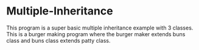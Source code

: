# Multiple-Inheritance
This program is a super basic multiple inheritance example with 3 classes. This is a burger making program where the burger maker extends buns class and buns class extends patty class.
